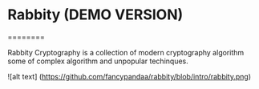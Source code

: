 # Rabbity (DEMO VERSION)
========

Rabbity Cryptography is a collection of modern cryptography algorithm some of complex algorithm and unpopular techinques.

![alt text] (https://github.com/fancypandaa/rabbity/blob/intro/rabbity.png)

